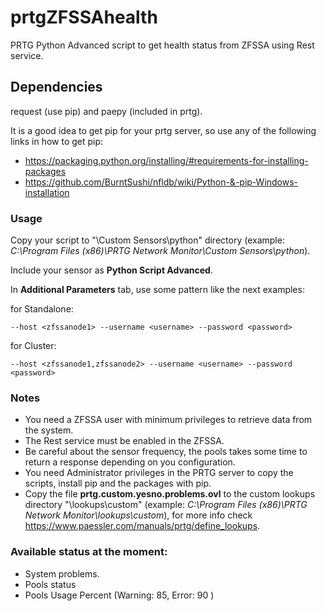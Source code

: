 # prtgZFSSAhealth

PRTG Python Advanced script to get health status from ZFSSA using Rest service.

## Dependencies

request (use pip) and paepy (included in prtg).

It is a good idea to get pip for your prtg server, so use any of the following links in how to get pip:

* <https://packaging.python.org/installing/#requirements-for-installing-packages>
* <https://github.com/BurntSushi/nfldb/wiki/Python-&-pip-Windows-installation>

### Usage

Copy your script to "\Custom Sensors\python" directory (example: *C:\Program Files (x86)\PRTG Network Monitor\Custom Sensors\python*).

Include your sensor as **Python Script Advanced**.

In **Additional Parameters** tab, use some pattern like the next examples:

for Standalone:

    --host <zfssanode1> --username <username> --password <password>

for Cluster:

    --host <zfssanode1,zfssanode2> --username <username> --password <password>

### Notes

* You need a ZFSSA user with minimum privileges to retrieve data from the system.
* The Rest service must be enabled in the ZFSSA.
* Be careful about the sensor frequency, the pools takes some time to return a response depending on you configuration.
* You need Administrator privileges in the PRTG server to copy the scripts, install pip and the packages with pip.
* Copy the file **prtg.custom.yesno.problems.ovl** to the custom lookups directory "\lookups\custom" (example: *C:\Program Files (x86)\PRTG Network Monitor\lookups\custom*), for more info check <https://www.paessler.com/manuals/prtg/define_lookups>.

### Available status at the moment:

* System problems.
* Pools status
* Pools Usage Percent (Warning: 85, Error: 90 )

